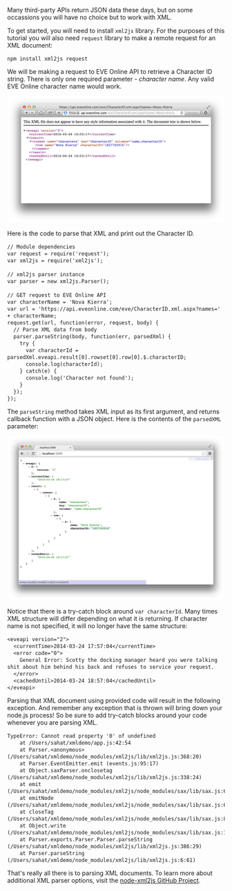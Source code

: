 Many third-party APIs return JSON data these days, but on some occassions
you will have no choice but to work with XML.

To get started, you will need to install `xml2js` library. For the purposes of
this tutorial you will also need `request` library to make a remote request
for an XML document:

```
npm install xml2js request
```

We will be making a request to EVE Online API to retrieve a Character ID string.
There is only one required parameter - *character name*. Any valid EVE Online character name
would work.

![](images/backend/beginner/parsing-xml-1.png)

Here is the code to parse that XML and print out the Character ID.
```
// Module dependencies
var request = require('request');
var xml2js = require('xml2js');

// xml2js parser instance
var parser = new xml2js.Parser();

// GET request to EVE Online API
var characterName = 'Nova Kierra';
var url = 'https://api.eveonline.com/eve/CharacterID.xml.aspx?names=' + characterName;
request.get(url, function(error, request, body) {
  // Parse XML data from body
  parser.parseString(body, function(err, parsedXml) {
    try {
      var characterId = parsedXml.eveapi.result[0].rowset[0].row[0].$.characterID;
      console.log(characterId);
    } catch(e) {
      console.log('Character not found');
    }
  });
});
```

The `parseString` method takes XML input as its first argument, and
returns callback function with a JSON object. Here is the contents
of the `parsedXML` parameter:

![](images/backend/beginner/parsing-xml-2.png)

Notice that there is a try-catch block around `var characterId`. Many times XML structure
will differ depending on what it is returning. If character name is not specified,
it will no longer have the same structure:

```
<eveapi version="2">
  <currentTime>2014-03-24 17:57:04</currentTime>
  <error code="0">
    General Error: Scotty the docking manager heard you were talking shit about him behind his back and refuses to service your request.
  </error>
  <cachedUntil>2014-03-24 18:57:04</cachedUntil>
</eveapi>
```

Parsing that XML document using provided code will result in the following exception. And
remember any exception that is thrown will bring down your node.js process! So
be sure to add try-catch blocks around your code whenever you are parsing XML.

```
TypeError: Cannot read property '0' of undefined
    at /Users/sahat/xmldemo/app.js:42:54
    at Parser.<anonymous> (/Users/sahat/xmldemo/node_modules/xml2js/lib/xml2js.js:368:20)
    at Parser.EventEmitter.emit (events.js:95:17)
    at Object.saxParser.onclosetag (/Users/sahat/xmldemo/node_modules/xml2js/lib/xml2js.js:338:24)
    at emit (/Users/sahat/xmldemo/node_modules/xml2js/node_modules/sax/lib/sax.js:615:33)
    at emitNode (/Users/sahat/xmldemo/node_modules/xml2js/node_modules/sax/lib/sax.js:620:3)
    at closeTag (/Users/sahat/xmldemo/node_modules/xml2js/node_modules/sax/lib/sax.js:861:5)
    at Object.write (/Users/sahat/xmldemo/node_modules/xml2js/node_modules/sax/lib/sax.js:1293:29)
    at Parser.exports.Parser.Parser.parseString (/Users/sahat/xmldemo/node_modules/xml2js/lib/xml2js.js:386:29)
    at Parser.parseString (/Users/sahat/xmldemo/node_modules/xml2js/lib/xml2js.js:6:61)
```

That's really all there is to parsing XML documents. To learn more about additional XML
parser options, visit the [node-xml2js GitHub Project](https://github.com/Leonidas-from-XIV/node-xml2js#options).